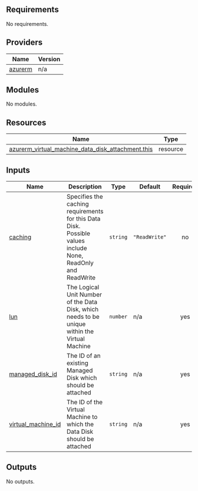<!-- BEGIN_TF_DOCS -->
## Requirements

No requirements.

## Providers

| Name | Version |
|------|---------|
| <a name="provider_azurerm"></a> [azurerm](#provider\_azurerm) | n/a |

## Modules

No modules.

## Resources

| Name | Type |
|------|------|
| [azurerm_virtual_machine_data_disk_attachment.this](https://registry.terraform.io/providers/hashicorp/azurerm/latest/docs/resources/virtual_machine_data_disk_attachment) | resource |

## Inputs

| Name | Description | Type | Default | Required |
|------|-------------|------|---------|:--------:|
| <a name="input_caching"></a> [caching](#input\_caching) | Specifies the caching requirements for this Data Disk. Possible values include None, ReadOnly and ReadWrite | `string` | `"ReadWrite"` | no |
| <a name="input_lun"></a> [lun](#input\_lun) | The Logical Unit Number of the Data Disk, which needs to be unique within the Virtual Machine | `number` | n/a | yes |
| <a name="input_managed_disk_id"></a> [managed\_disk\_id](#input\_managed\_disk\_id) | The ID of an existing Managed Disk which should be attached | `string` | n/a | yes |
| <a name="input_virtual_machine_id"></a> [virtual\_machine\_id](#input\_virtual\_machine\_id) | The ID of the Virtual Machine to which the Data Disk should be attached | `string` | n/a | yes |

## Outputs

No outputs.
<!-- END_TF_DOCS -->